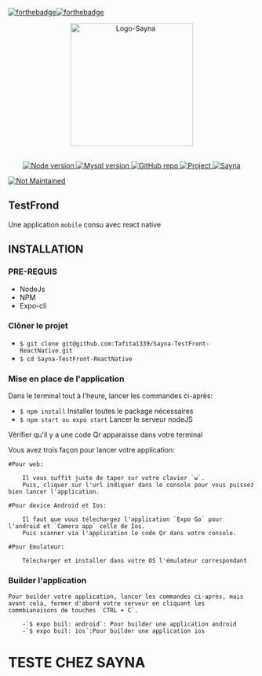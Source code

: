 [![forthebadge](https://forthebadge.com/images/badges/open-source.svg)](https://forthebadge.com)[![forthebadge](https://forthebadge.com/images/badges/built-with-love.svg)](https://forthebadge.com)


<p align="center">
    <img src="https://media-exp1.licdn.com/dms/image/C4D0BAQFMoe03mdJouQ/company-logo_200_200/0/1633047606561?e=1650499200&v=beta&t=7ZzKqOoifZwDCpD9tz7k12EJE6DPL5OArjuYkir7o6g" alt="Logo-Sayna" width="250">
</p>
<br/>
<div align="center">
  
    
  <!-- Node version -->
  <a href="https://nodejs.org/en/">
    <img src="https://img.shields.io/static/v1?logo=Node.js&message=12.16.1&color=9cf&label=Node"
      alt="Node version" />
  </a>
    
  <!-- Json version -->
  <a href="https://firebase.google.com">
    <img src="https://img.shields.io/static/v1?logo=npm&message=6.13.4&color=orange&label=Json"
      alt="Mysql version" />
  </a>
    
  <!-- GitHub repo -->
  <a href="https://github.com/Tafita1339/">
    <img src="https://img.shields.io/static/v1?logo=github&message=star&color=green&label=Github"
      alt="GitHub repo" />
  </a>     
    
  <!-- Project -->
  <a href="https://www.afaas-africa.org/d4aeas/">
    <img src="https://img.shields.io/static/v1?message=TestFrond&color=blueviolet&label=Project"
      alt="Project" />
  </a>   


  <!-- IZARA -->
  <a href="https://www.linkedin.com/company/join-sayna/">
    <img src="https://img.shields.io/static/v1?message=SAYNA&color=critical&label=Entreprise"
      alt="Sayna" />
  </a> 
</div>

[![Not Maintained](https://img.shields.io/badge/Maintenance%20Level-Not%20Maintained-yellow.svg)](https://gist.github.com/cheerfulstoic/d107229326a01ff0f333a1d3476e068d)

## TestFrond
Une  application `mobile` consu avec react native  
 
## INSTALLATION

### PRE-REQUIS 
  - NodeJs
  - NPM
  - Expo-cli


### Clôner le projet  
- `$ git clone git@github.com:Tafita1339/Sayna-TestFront-ReactNative.git`
- `$ cd Sayna-TestFront-ReactNative`


### Mise en place de l'application

Dans le terminal tout à l'heure, lancer les commandes ci-après:

- `$ npm install` Installer toutes le package nécessaires
- `$ npm start ou expo start` Lancer le serveur nodeJS

Vérifier qu'il y a une code Qr apparaisse dans votre terminal

Vous avez trois façon pour lancer votre application:

    #Pour web:
    
        Il vous suffit juste de taper sur votre clavier `w`. 
        Puis, cliquer sur l'url indiquer dans le console pour vous puissez bien lancer l'application.
        
    #Pour device Android et Ios:
    
        Il faut que vous télechargez l'application `Expo Go` pour l'android et `Camera app` celle de Ios.
        Puis scanner via l'application le code Qr dans votre console.
    
    #Pour Emulateur:
        
        Télecharger et installer dans votre OS l'émulateur correspondant
        
    
### Builder l'application
    Pour builder votre application, lancer les commandes ci-après, mais avant cela, fermer d'abord votre serveur en cliquant les commbianaisons de touches `CTRL + C`.
    
        -`$ expo buil: android`: Pour builder une application android
        -`$ expo buil: ios`:Pour builder une application ios


# TESTE CHEZ SAYNA
